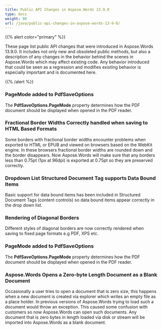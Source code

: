 ```yaml
---
title: Public API Changes in Aspose.Words 13.9.0
type: docs
weight: 90
url: /java/public-api-changes-in-aspose-words-13-9-0/
---
```


{{% alert color="primary" %}} 

These page list public API changes that were introduced in Aspose.Words 13.9.0. It includes not only new and obsoleted public methods, but also a description of any changes in the behavior behind the scenes in Aspose.Words which may affect existing code. Any behavior introduced that could be seen as a regression and modifies existing behavior is especially important and is documented here.

{{% /alert %}} 
### **PageMode added to PdfSaveOptions**
The **PdfSaveOptions.PageMode** property determines how the PDF document should be displayed when opened in the PDF reader.
### **Fractional Border Widths Correctly handled when saving to HTML Based Formats**
Some borders with fractional border widths encounter problems when exported to HTML or EPUB and viewed on browsers based on the WebKit engine. In these browsers fractional border widths are rounded down and the border disappears. Now Aspose.Words will make sure that any borders less than 0.75pt (1px at 96dpi) is exported at 0.75pt so they are preserved correctly.
### **Dropdown List Structured Document Tag supports Data Bound Items**
Basic support for data bound items has been included in Structured Document Tags (content controls) so data bound items appear correctly in the drop down list.
### **Rendering of Diagonal Borders**
Different styles of diagonal borders are now correctly rendered when saving to fixed page formats e.g PDF, XPS etc.
### **PageMode added to PdfSaveOptions**
The **PdfSaveOptions.PageMode** property determines how the PDF document should be displayed when opened in the PDF reader.
### **Aspose.Words Opens a Zero-byte Length Document as a Blank Document**
Occasionally a user tries to open a document that is zero size, this happens when a new document is created via explorer which writes an empty file as a place holder. In previous versions of Aspose.Words trying to load such a document would throw an exception. This caused some confusion with customers so now Aspose.Words can open such documents. Any document that is zero bytes in length loaded via disk or stream will be imported into Aspose.Words as a blank document.
